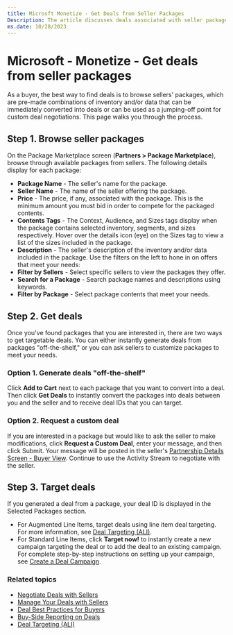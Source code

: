 ```yaml
---
title: Microsft Monetize - Get Deals from Seller Packages
Description: The article discusses deals associated with seller packages.
ms.date: 10/28/2023
---
```


# Microsoft - Monetize - Get deals from seller packages

As a buyer, the best way to find deals is to browse sellers' packages, which are pre-made combinations of inventory and/or data that can be immediately converted into deals or can be used as a jumping-off point for custom deal negotiations. This page walks you through the process.

## Step 1. Browse seller packages

On the Package Marketplace screen (**Partners \>  Package Marketplace**), browse through available packages from sellers. The following
details display for each package:

- **Package Name** - The seller's name for the package. 
- **Seller Name** - The name of the seller offering the package.
- **Price** - The price, if any, associated with the package. This is the minimum amount you must bid in order to compete for the packaged contents.
- **Contents Tags** - The Context, Audience, and Sizes tags display when the package contains selected inventory, segments, and sizes respectively. Hover over the details icon (eye) on the Sizes tag to view a list of the sizes included in the package.
- **Description** - The seller's description of the inventory and/or data included in the package.
  Use the filters on the left to hone in on offers that meet your needs:
- **Filter by Sellers** - Select specific sellers to view the packages they offer.
- **Search for a Package** - Search package names and descriptions using keywords.
- **Filter by Package** - Select package contents that meet your needs.

## Step 2. Get deals

Once you've found packages that you are interested in, there are two ways to get targetable deals. You can either instantly generate deals from packages "off-the-shelf," or you can ask sellers to customize packages to meet your needs.

### Option 1. Generate deals "off-the-shelf"

Click **Add to Cart** next to each package that you want to convert into a deal. Then click **Get Deals** to instantly convert the packages into deals between you and the seller and to receive deal IDs that you can target.

### Option 2. Request a custom deal

If you are interested in a package but would like to ask the seller to make modifications, click **Request a Custom Deal**, enter your message, and then click
Submit. Your message will be posted in the seller's [Partnership Details Screen - Buyer View](partnership-details-screen-buyer-view.md). Continue to use the Activity Stream to negotiate with the seller.

## Step 3. Target deals

If you generated a deal from a package, your deal ID is displayed in the Selected Packages section.

- For Augmented Line Items, target deals using line item deal targeting.  For more information, see [Deal Targeting (ALI)](deal-targeting-ali.md).
- For Standard Line Items, click **Target now!** to instantly create a new campaign targeting the deal or to add the deal to an existing campaign. For complete step-by-step
  instructions on setting up your campaign, see [Create a Deal Campaign](create-a-deal-campaign.md). 

### Related topics

- [Negotiate Deals with Sellers](negotiate-deals-with-sellers.md)
- [Manage Your Deals with Sellers](manage-your-deals-with-sellers.md)
- [Deal Best Practices for Buyers](deal-best-practices-for-buyers.md)
- [Buy-Side Reporting on Deals](buy-side-reporting-on-deals.md)
- [Deal Targeting (ALI)](deal-targeting-ali.md)
